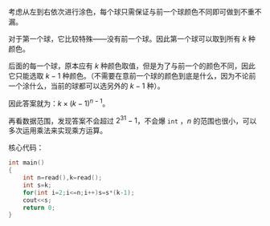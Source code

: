 考虑从左到右依次进行涂色，每个球只需保证与前一个球颜色不同即可做到不重不漏。

对于第一个球，它比较特殊——没有前一个球。因此第一个球可以取到所有 $k$ 种颜色。

后面的每一个球，原本应有 $k$ 种颜色取值，但是为了与前一个的颜色不同，因此它只能选取 $k-1$ 种颜色。（不需要在意前一个球的颜色到底是什么，因为不论前一个涂什么，当前的球都可以选另外的 $k-1$ 种）。

因此答案就为：$k\times (k-1)^{n-1}$。

再看数据范围，发现答案不会超过 $2^{31}-1$，不会爆 `int` ，$n$ 的范围也很小，可以多次运用乘法来实现乘方运算。

核心代码：

```cpp
int main()
{
	int n=read(),k=read();
	int s=k;
	for(int i=2;i<=n;i++)s=s*(k-1);
	cout<<s;
	return 0;
}
```
